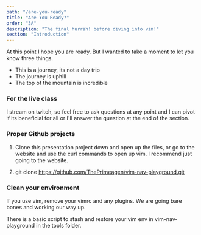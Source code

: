 ```yaml
---
path: "/are-you-ready"
title: "Are You Ready?"
order: "3A"
description: "The final hurrah! before diving into vim!"
section: "Introduction"
---
```


At this point I hope you are ready.  But I wanted to take a moment to let you
know three things.

* This is a journey, its not a day trip
* The journey is uphill
* The top of the mountain is incredible

### For the live class
I stream on twitch, so feel free to ask questions at any point and I can pivot
if its beneficial for all or I'll answer the question at the end of the
section.

### Proper Github projects

1. Clone this presentation project down and open up the files, or go to the
   website and use the curl commands to open up vim.  I recommend just going to
   the website.

2. git clone https://github.com/ThePrimeagen/vim-nav-playground.git

### Clean your environment
If you use vim, remove your vimrc and any plugins.  We are going bare bones and
working our way up.

There is a basic script to stash and restore your vim env in vim-nav-playground
in the tools folder.  

